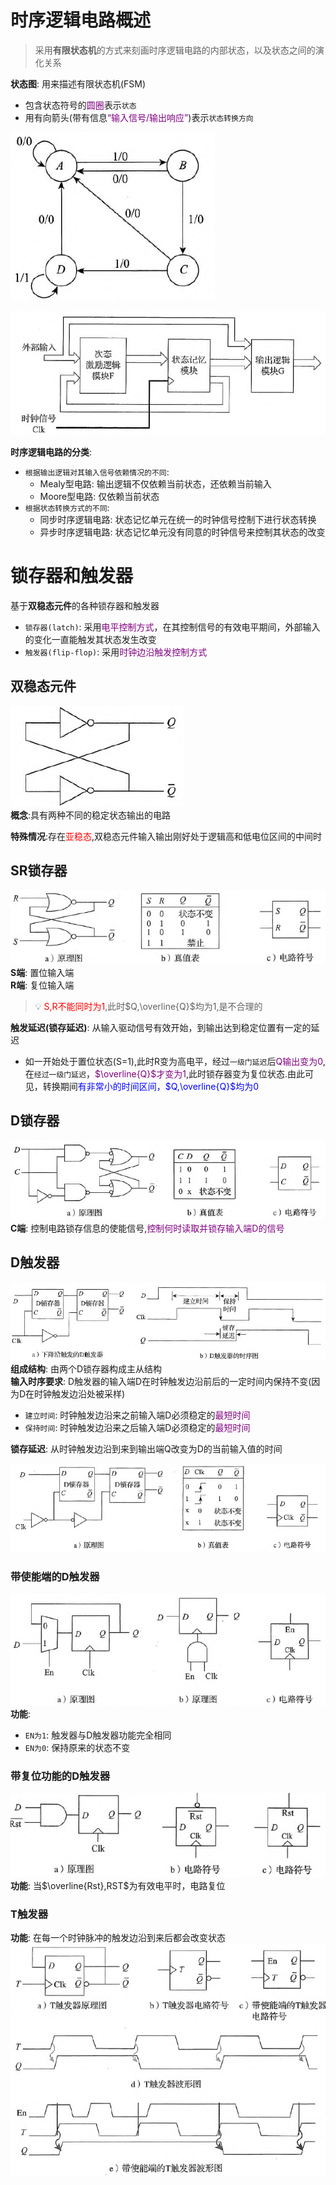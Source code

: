 # 时序逻辑电路概述
> 采用**有限状态机**的方式来刻画时序逻辑电路的内部状态，以及状态之间的演化关系  

**状态图**: 用来描述有限状态机(FSM)  
   - 包含状态符号的<font color=purple>圆圈</font>表示`状态`  
   - 用有向箭头(带有信息<font color=purple>“输入信号/输出响应”</font>)表示`状态转换方向`  

![img](img/状态图实例.png '图1 状态图实例 :size=80%')  

![img](img/时序逻辑电路的一般结构.png '图2 时序逻辑电路的一般结构')  

**时序逻辑电路的分类**:  
   - `根据输出逻辑对其输入信号依赖情况的不同`:   
      - Mealy型电路: 输出逻辑不仅依赖当前状态，还依赖当前输入  
      - Moore型电路: 仅依赖当前状态  
   - `根据状态转换方式的不同`:  
      - 同步时序逻辑电路: 状态记忆单元在统一的时钟信号控制下进行状态转换  
      - 异步时序逻辑电路: 状态记忆单元没有同意的时钟信号来控制其状态的改变  



# 锁存器和触发器
基于**双稳态元件**的各种锁存器和触发器  
- `锁存器(latch)`: 采用<font color=purple>电平控制方式</font>，在其控制信号的有效电平期间，外部输入的变化一直能触发其状态发生改变  
- `触发器(flip-flop)`: 采用<font color=purple>时钟边沿触发控制方式</font>  

## 双稳态元件
![img](img/双稳态元件示意图.png '图3 双稳态元件示意图 :size=80%')  
**概念**:具有两种不同的稳定状态输出的电路  

**特殊情况**:存在<font color=red>亚稳态</font>,双稳态元件输入输出刚好处于逻辑高和低电位区间的中间时  

## SR锁存器
![img](img/SR锁存器.png '图4 SR锁存器原理图、真值表及其电路符号 :size=80%')  
**S端**: 置位输入端  
**R端**: 复位输入端  
> :bulb: <font color=red>S,R不能同时为1</font>,此时$Q,\overline{Q}$均为1,是不合理的  

**触发延迟(锁存延迟)**: 从输入驱动信号有效开始，到输出达到稳定位置有一定的延迟  
   - 如一开始处于置位状态(S=1),此时R变为高电平，经过`一级门延迟`后<font color=purple>Q输出变为0</font>,在`经过一级门延迟`，<font color=purple>$\overline{Q}$才变为1</font>,此时锁存器变为复位状态.由此可见，转换期间<font color=blue>有非常小的时间区间，$Q,\overline{Q}$均为0</font>  


## D锁存器
![img](img/D锁存器.png '图5 D锁存器 :size=80%')  
**C端**: 控制电路锁存信息的使能信号,<font color=purple>控制何时读取并锁存输入端D的信号</font>  


## D触发器
![img](img/D触发器的原理图和时序图.png '图6 下降沿触发的D触发器的原理图和时序图 ')  
**组成结构**: 由两个D锁存器构成主从结构  
**输入时序要求**: D触发器的输入端D在时钟触发边沿前后的一定时间内保持不变(因为D在时钟触发边沿处被采样)  
   - `建立时间`: 时钟触发边沿来之前输入端D必须稳定的<font color=purple>最短时间</font>  
   - `保持时间`: 时钟触发边沿来之后输入端D必须稳定的<font color=purple>最短时间</font>  

**锁存延迟**: 从时钟触发边沿到来到输出端Q改变为D的当前输入值的时间  


![img](img/下降沿触发的D触发器.png '图7 下降沿触发的D触发器的原理图、真值标及其电路符号 ')

### 带使能端的D触发器
![img](img/带使能端的触发器原理图及其电路符号.png '图8 带使能端的触发器原理图及其电路符号 :size=80%')  
**功能**:  
   - `EN为1`: 触发器与D触发器功能完全相同  
   - `EN为0`: 保持原来的状态不变  

### 带复位功能的D触发器
![img](img/带同步复位功能的触发器原理图及其电路符号.png '图9 带同步复位功能的触发器原理图及其电路符号')  
**功能**: 当$\overline{Rst},RST$为有效电平时，电路复位  


### T触发器
**功能**: 在每一个时钟脉冲的触发边沿到来后都会改变状态  
![img](img/基于D触发器实现的T触发器.png '图10 基于D触发器实现的T触发器 :size=50%')


